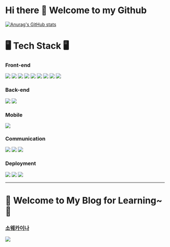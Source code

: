 # Hi there 👋 Welcome to my Github
<!---
kangdy25/kangdy25 is a ✨ special ✨ repository because its `README.md` (this file) appears on your GitHub profile.
You can click the Preview link to take a look at your changes.
--->

[![Anurag's GitHub stats](https://github-readme-stats.vercel.app/api?username=kangdy25&theme=tokyonight)](https://github.com/anuraghazra/github-readme-stats)
# 🖥️ Tech Stack 🖥️
### Front-end
<span><img src = "https://img.shields.io/badge/HTML-%23E34F26.svg?logo=html5&logoColor=white"> </span> 
<span><img src = "https://img.shields.io/badge/CSS-1572B6?logo=css3&logoColor=fff"> </span> 
<span><img src = "https://img.shields.io/badge/Sass-C69?logo=sass&logoColor=fff"> </span> 
<span><img src = "https://img.shields.io/badge/Tailwind%20CSS-%2338B2AC.svg?logo=tailwind-css&logoColor=white"> </span> 
<span><img src = "https://img.shields.io/badge/JavaScript-F7DF1E?logo=javascript&logoColor=000"> </span> 
<span><img src = "https://img.shields.io/badge/TypeScript-3178C6?logo=typescript&logoColor=fff"> </span> 
<span><img src = "https://img.shields.io/badge/Three.js-000?logo=threedotjs&logoColor=fff"> </span> 
<span><img src = "https://img.shields.io/badge/React-%2320232a.svg?logo=react&logoColor=%2361DAFB"> </span> 
<span><img src = "https://img.shields.io/badge/Next.js-black?logo=next.js&logoColor=white"> </span> 

### Back-end
<span><img src = "https://img.shields.io/badge/Node.js-6DA55F?logo=node.js&logoColor=white"> </span> 
<span><img src = "https://img.shields.io/badge/Supabase-3FCF8E?logo=supabase&logoColor=fff"> </span> 

### Mobile
<span><img src = "https://img.shields.io/badge/React_Native-%2320232a.svg?logo=react&logoColor=%2361DAFB"> </span> 

### Communication
<span><img src = "https://img.shields.io/badge/git-%23F05033.svg?style=for-the-badge&logo=git&logoColor=white"> </span> 
<span><img src = "https://img.shields.io/badge/figma-%23F24E1E.svg?style=for-the-badge&logo=figma&logoColor=white"> </span>
<span><img src = "https://img.shields.io/badge/Notion-%23000000.svg?style=for-the-badge&logo=notion&logoColor=white"> </span>


### Deployment
<span><img src = "https://img.shields.io/badge/netlify-%23000000.svg?style=for-the-badge&logo=netlify&logoColor=#00C7B7"> </span>
<span><img src = "https://img.shields.io/badge/AWS-%23FF9900.svg?style=for-the-badge&logo=amazon-aws&logoColor=white"> </span>
<span><img src = "https://img.shields.io/badge/vercel-%23000000.svg?style=for-the-badge&logo=vercel&logoColor=white"> </span>
* * *
# 📜 Welcome to My Blog for Learning~ 📜 
### [소웨카이나](https://kangdy25.tistory.com/)
<img src="https://github.com/kangdy25/Into_the_Javascript/assets/58673491/c8dd7d7b-69cd-448b-aa25-26bd3dbcd30d"/>


